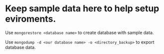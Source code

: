 Keep sample data here to help setup eviroments.
======

Use `mongorestore <database name>` to create database with sample data.

Use `mongodump -d <our database name> -o <directory_backup>` to export database data.




